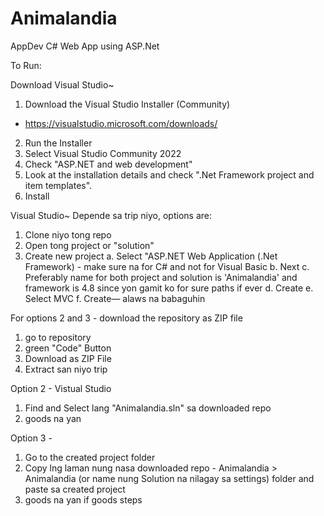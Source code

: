 # Animalandia
 AppDev C# Web App using ASP.Net

To Run:

Download Visual Studio~
1. Download the Visual Studio Installer (Community)
- https://visualstudio.microsoft.com/downloads/
2. Run the Installer
3. Select Visual Studio Community 2022
4. Check "ASP.NET and web development"
5. Look at the installation details and check ".Net Framework project and item templates".
6. Install
  

Visual Studio~
Depende sa trip niyo, options are:
1. Clone niyo tong repo
2. Open tong project or "solution"
3. Create new project
   a. Select "ASP.NET Web Application (.Net Framework) - make sure na for C# and not for Visual Basic
   b. Next
   c. Preferably name for both project and solution is 'Animalandia' and framework is 4.8 since yon gamit ko for sure paths if ever
   d. Create
   e. Select MVC
   f. Create— alaws na babaguhin
   
   
For options 2 and 3 - download the repository as ZIP file
1. go to repository
2. green "Code" Button
3. Download as ZIP File
4. Extract san niyo trip


Option 2 - Vistual Studio
1. Find and Select lang "Animalandia.sln" sa downloaded repo
2. goods na yan
   

Option 3 -
1. Go to the created project folder
2. Copy lng laman nung nasa downloaded repo - Animalandia > Animalandia (or name nung Solution na nilagay sa settings) folder and paste sa created project
3. goods na yan if goods steps
